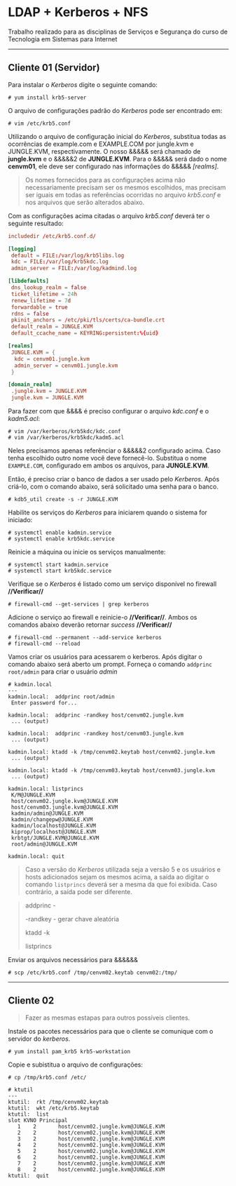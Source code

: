 # LDAP + Kerberos + NFS
Trabalho realizado para as disciplinas de Serviços e Segurança do curso de Tecnologia em Sistemas para Internet

--- 
## Cliente 01 (Servidor)

Para instalar o *Kerberos* digite o seguinte comando:
```shell
# yum install krb5-server
```

O arquivo de configurações padrão do *Kerberos* pode ser encontrado em:

```shell
# vim /etc/krb5.conf
```

Utilizando o arquivo de configuração inicial do *Kerberos*, substitua todas as ocorrências de example.com e EXAMPLE.COM por jungle.kvm e JUNGLE.KVM, respectivamente. O nosso &&&&& será chamado de **jungle.kvm** e o &&&&&2 de **JUNGLE.KVM**. Para o &&&&& será dado o nome **cenvm01**, ele deve ser configurado nas informações do &&&&& *[realms]*.

> Os nomes fornecidos para as configurações acima não necessariamente precisam ser os mesmos escolhidos, mas precisam ser iguais em todas as referências ocorridas no arquivo *krb5.conf* e nos arquivos que serão alterados abaixo.

Com as configurações acima citadas o arquivo *krb5.conf* deverá ter o seguinte resultado:

```conf
includedir /etc/krb5.conf.d/

[logging]
 default = FILE:/var/log/krb5libs.log
 kdc = FILE:/var/log/krb5kdc.log
 admin_server = FILE:/var/log/kadmind.log

[libdefaults]
 dns_lookup_realm = false
 ticket_lifetime = 24h
 renew_lifetime = 7d
 forwardable = true
 rdns = false
 pkinit_anchors = /etc/pki/tls/certs/ca-bundle.crt
 default_realm = JUNGLE.KVM
 default_ccache_name = KEYRING:persistent:%{uid}

[realms]
 JUNGLE.KVM = {
  kdc = cenvm01.jungle.kvm
  admin_server = cenvm01.jungle.kvm
 }

[domain_realm]
 .jungle.kvm = JUNGLE.KVM
 jungle.kvm = JUNGLE.KVM
```

Para fazer com que &&&& é preciso configurar o arquivo *kdc.conf* e o *kadm5.acl*:

```shell
# vim /var/kerberos/krb5kdc/kdc.conf
# vim /var/kerberos/krb5kdc/kadm5.acl 
```

Neles precisamos apenas referênciar o &&&&&2 configurado acima. Caso tenha escolhido outro nome você deve fornecê-lo. Substitua o nome `EXAMPLE.COM`, configurado em ambos os arquivos, para **JUNGLE.KVM**.

Então, é preciso criar o banco de dados a ser usado pelo *Kerberos*. Após criá-lo, com o comando abaixo, será solicitado uma senha para o banco.

```shell
# kdb5_util create -s -r JUNGLE.KVM
```

Habilite os serviços do *Kerberos* para iniciarem quando o sistema for iniciado:
```shell
# systemctl enable kadmin.service
# systemctl enable krb5kdc.service
```

Reinicie a máquina ou inicie os serviços manualmente:
```shell
# systemctl start kadmin.service
# systemctl start krb5kdc.service
```

Verifique se o *Kerberos* é listado como um serviço disponível no firewall **//Verificar//**
```shell
# firewall-cmd --get-services | grep kerberos
```
Adicione o serviço ao firewall e reinicie-o **//Verificar//**. Ambos os comandos abaixo deverão retornar _success_ **//Verificar//**
```shell
# firewall-cmd --permanent --add-service kerberos
# firewall-cmd --reload
```

Vamos criar os usuários para acessarem o kerberos. Após digitar o comando abaixo será aberto um prompt. Forneça o comando `addprinc root/admin` para criar o usuário _admin_


```shell
# kadmin.local 
---
kadmin.local:  addprinc root/admin
 Enter password for...

kadmin.local:  addprinc -randkey host/cenvm02.jungle.kvm
 ... (output)

kadmin.local:  addprinc -randkey host/cenvm03.jungle.kvm
 ... (output)

kadmin.local: ktadd -k /tmp/cenvm02.keytab host/cenvm02.jungle.kvm
 ... (output)

kadmin.local: ktadd -k /tmp/cenvm03.keytab host/cenvm03.jungle.kvm
 ... (output)

kadmin.local: listprincs
 K/M@JUNGLE.KVM
 host/cenvm02.jungle.kvm@JUNGLE.KVM
 host/cenvm03.jungle.kvm@JUNGLE.KVM
 kadmin/admin@JUNGLE.KVM
 kadmin/changepw@JUNGLE.KVM
 kadmin/localhost@JUNGLE.KVM
 kiprop/localhost@JUNGLE.KVM
 krbtgt/JUNGLE.KVM@JUNGLE.KVM
 root/admin@JUNGLE.KVM

kadmin.local: quit
```
> Caso a versão do _Kerberos_ utilizada seja a versão 5 e os usuários e hosts adicionados sejam os mesmos acima, a saída ao digitar o comando `listprincs` deverá ser a mesma da que foi exibida. Caso contrário, a saída pode ser diferente.


> addprinc - 
>
> -randkey - gerar chave aleatória
> 
> ktadd -k
> 
> listprincs

Enviar os arquivos necessários para &&&&&&

```shell
# scp /etc/krb5.conf /tmp/cenvm02.keytab cenvm02:/tmp/
```

---
## Cliente 02 
> Fazer as mesmas estapas para outros possíveis clientes.

Instale os pacotes necessários para que o cliente se comunique com o servidor do _kerberos_.
```shell
# yum install pam_krb5 krb5-workstation
```

Copie e subistitua o arquivo de configurações:

```shell
# cp /tmp/krb5.conf /etc/
```

```shell
# ktutil
---
ktutil:  rkt /tmp/cenvm02.keytab 
ktutil:  wkt /etc/krb5.keytab
ktutil:  list
slot KVNO Principal
   1    2       host/cenvm02.jungle.kvm@JUNGLE.KVM
   2    2       host/cenvm02.jungle.kvm@JUNGLE.KVM
   3    2       host/cenvm02.jungle.kvm@JUNGLE.KVM
   4    2       host/cenvm02.jungle.kvm@JUNGLE.KVM
   5    2       host/cenvm02.jungle.kvm@JUNGLE.KVM
   6    2       host/cenvm02.jungle.kvm@JUNGLE.KVM
   7    2       host/cenvm02.jungle.kvm@JUNGLE.KVM
   8    2       host/cenvm02.jungle.kvm@JUNGLE.KVM
ktutil:  quit

